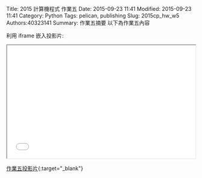 Title: 2015 計算機程式 作業五
Date: 2015-09-23 11:41
Modified: 2015-09-23 11:41
Category: Python
Tags: pelican, publishing
Slug: 2015cp_hw_w5
Authors:40323141
Summary: 作業五摘要
以下為作業五內容

利用 iframe 嵌入投影片:

<iframe src="40323141_cp_w5_p.html" width="500" height="300"></iframe>

[作業五投影片](40323141_cp_w5_p.html){:target="_blank"}


